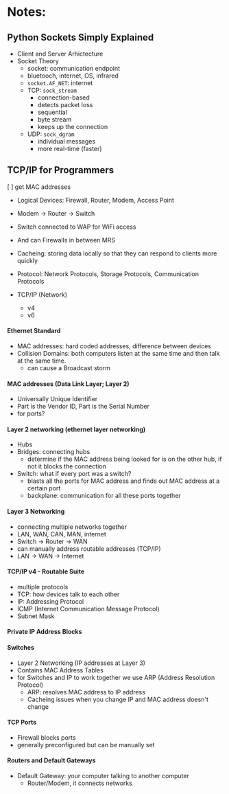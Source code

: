 # Notes:

## Python Sockets Simply Explained

- Client and Server Arhictecture
- Socket Theory
    - socket: communication endpoint
    - bluetooch, internet, OS, infrared
    - `socket.AF_NET`: internet
    - TCP: `sock_stream`
        - connection-based
        - detects packet loss
        - sequential
        - byte stream
        - keeps up the connection  
    - UDP: `sock_dgram` 
        - individual messages
        - more real-time (faster)

## TCP/IP for Programmers

[ ] get MAC addresses

- Logical Devices: Firewall, Router, Modem, Access Point
- Modem -> Router -> Switch 
- Switch connected to WAP for WiFi access
- And can Firewalls in between MRS

- Cacheing: storing data locally so that they can respond to clients more quickly
- Protocol: Network Protocols, Storage Protocols, Communication Protocols
- TCP/IP (Network)
    - v4
    - v6

####  Ethernet Standard
- MAC addresses: hard coded addresses, difference between devices
- Collision Domains: both computers listen at the same time and then talk at the same time.
    - can cause a Broadcast storm

####  MAC addresses (Data Link Layer; Layer 2)
- Universally Unique Identifier
- Part is the Vendor ID, Part is the Serial Number
- for ports?

#### Layer 2 networking (ethernet layer networking)
- Hubs
- Bridges: connecting hubs
    - determine if the MAC address being looked for is on the other hub, if not it blocks the connection
- Switch: what if every port was a switch?
    - blasts all the ports for MAC address and finds out MAC address at a certain port
    - backplane: communication for all these ports together

#### Layer 3 Networking
- connecting multiple networks together
- LAN, WAN, CAN, MAN, internet
- Switch -> Router -> WAN
- can manually address routable addresses (TCP/IP)
- LAN -> WAN -> Internet

#### TCP/IP v4 - Routable Suite
- multiple protocols
- TCP: how devices talk to each other
- IP: Addressing Protocol
- ICMP (Internet Communication Message Protocol)
- Subnet Mask

#### Private IP Address Blocks

#### Switches
- Layer 2 Networking (IP addresses at Layer 3)
- Contains MAC Address Tables
- for Switches and IP to work together we use ARP (Address Resolution Protocol)
    - ARP: resolves MAC address to IP address
    - Cacheing issues when you change IP and MAC address doesn't change

#### TCP Ports
- Firewall blocks ports
- generally preconfigured but can be manually set

#### Routers and Default Gateways
- Default Gateway: your computer talking to another computer
    - Router/Modem, it connects networks


